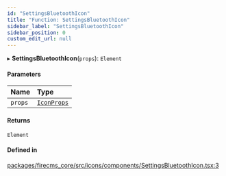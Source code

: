 ```yaml
---
id: "SettingsBluetoothIcon"
title: "Function: SettingsBluetoothIcon"
sidebar_label: "SettingsBluetoothIcon"
sidebar_position: 0
custom_edit_url: null
---
```


▸ **SettingsBluetoothIcon**(`props`): `Element`

#### Parameters

| Name | Type |
| :------ | :------ |
| `props` | [`IconProps`](../types/IconProps.md) |

#### Returns

`Element`

#### Defined in

[packages/firecms_core/src/icons/components/SettingsBluetoothIcon.tsx:3](https://github.com/FireCMSco/firecms/blob/d45f3739/packages/firecms_core/src/icons/components/SettingsBluetoothIcon.tsx#L3)
